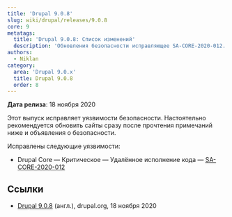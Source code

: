 ```yaml
---
title: 'Drupal 9.0.8'
slug: wiki/drupal/releases/9.0.8
core: 9
metatags:
  title: 'Drupal 9.0.8: Список изменений'
  description: 'Обновления безопасности исправляющее SA-CORE-2020-012.'
authors:
  - Niklan
category:
  area: 'Drupal 9.0.x'
  title: Drupal 9.0.8
  order: 8
---
```


**Дата релиза**: 18 ноября 2020

Этот выпуск исправляет уязвимости безопасности. Настоятельно рекомендуется обновить сайты сразу после прочтения примечаний ниже и объявления о безопасности.

Исправлены следующие уязвимости:

- Drupal Core — Критическое — Удалённое исполнение кода — [SA-CORE-2020-012](../../../../security/sa-core/2020-012/index.md)

## Ссылки

- [Drupal 9.0.8](https://www.drupal.org/project/drupal/releases/9.0.8) (англ.), drupal.org, 18 ноября 2020
